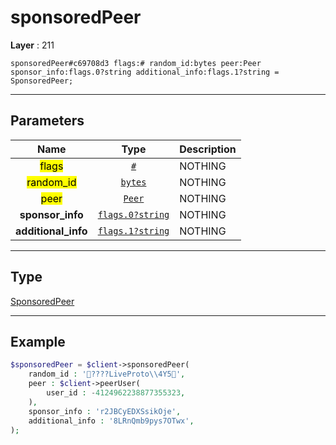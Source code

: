 # sponsoredPeer

**Layer** : 211

```tl
sponsoredPeer#c69708d3 flags:# random_id:bytes peer:Peer sponsor_info:flags.0?string additional_info:flags.1?string = SponsoredPeer;
```

---

## Parameters

| Name | Type | Description |
| :---: | :---: | :--- |
| <mark>flags</mark> | [`#`](type/#) | NOTHING |
| <mark>random_id</mark> | [`bytes`](type/bytes) | NOTHING |
| <mark>peer</mark> | [`Peer`](type/Peer) | NOTHING |
| **sponsor_info** | [`flags.0?string`](type/string) | NOTHING |
| **additional_info** | [`flags.1?string`](type/string) | NOTHING |

---

## Type

[SponsoredPeer](type/SponsoredPeer)

---

## Example

```php
$sponsoredPeer = $client->sponsoredPeer(
	random_id : '????LiveProto\\4Y5',
	peer : $client->peerUser(
		user_id : -4124962238877355323,
	),
	sponsor_info : 'r2JBCyEDXSsikOje',
	additional_info : '8LRnQmb9pys7OTwx',
);
```